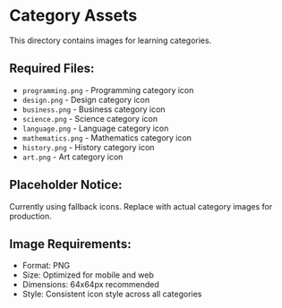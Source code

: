 # Category Assets

This directory contains images for learning categories.

## Required Files:
- `programming.png` - Programming category icon
- `design.png` - Design category icon
- `business.png` - Business category icon
- `science.png` - Science category icon
- `language.png` - Language category icon
- `mathematics.png` - Mathematics category icon
- `history.png` - History category icon
- `art.png` - Art category icon

## Placeholder Notice:
Currently using fallback icons. Replace with actual category images for production.

## Image Requirements:
- Format: PNG
- Size: Optimized for mobile and web
- Dimensions: 64x64px recommended
- Style: Consistent icon style across all categories
